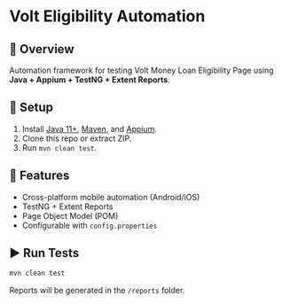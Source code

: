 # Volt Eligibility Automation

## 📌 Overview
Automation framework for testing Volt Money Loan Eligibility Page using **Java + Appium + TestNG + Extent Reports**.

## 🚀 Setup
1. Install [Java 11+](https://adoptium.net/), [Maven](https://maven.apache.org/), and [Appium](https://appium.io/).
2. Clone this repo or extract ZIP.
3. Run `mvn clean test`.

## 📂 Features
- Cross-platform mobile automation (Android/iOS)
- TestNG + Extent Reports
- Page Object Model (POM)
- Configurable with `config.properties`

## ▶️ Run Tests
```bash
mvn clean test
```

Reports will be generated in the `/reports` folder.
